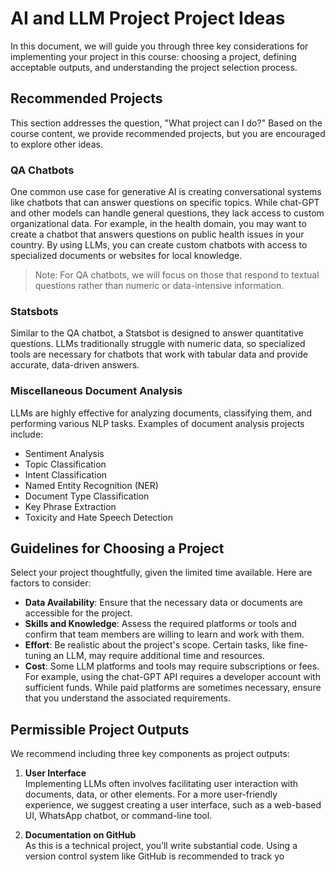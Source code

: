 # AI and LLM Project Project Ideas

In this document, we will guide you through three key considerations for implementing your project in this course: choosing a project, defining acceptable outputs, and understanding the project selection process.

## Recommended Projects

This section addresses the question, "What project can I do?" Based on the course content, we provide recommended projects, but you are encouraged to explore other ideas.

### QA Chatbots
One common use case for generative AI is creating conversational systems like chatbots that can answer questions on specific topics. While chat-GPT and other models can handle general questions, they lack access to custom organizational data. For example, in the health domain, you may want to create a chatbot that answers questions on public health issues in your country. By using LLMs, you can create custom chatbots with access to specialized documents or websites for local knowledge.

> Note: For QA chatbots, we will focus on those that respond to textual questions rather than numeric or data-intensive information.

### Statsbots
Similar to the QA chatbot, a Statsbot is designed to answer quantitative questions. LLMs traditionally struggle with numeric data, so specialized tools are necessary for chatbots that work with tabular data and provide accurate, data-driven answers.

### Miscellaneous Document Analysis
LLMs are highly effective for analyzing documents, classifying them, and performing various NLP tasks. Examples of document analysis projects include:
- Sentiment Analysis
- Topic Classification
- Intent Classification
- Named Entity Recognition (NER)
- Document Type Classification
- Key Phrase Extraction
- Toxicity and Hate Speech Detection

## Guidelines for Choosing a Project

Select your project thoughtfully, given the limited time available. Here are factors to consider:

- **Data Availability**: Ensure that the necessary data or documents are accessible for the project.
- **Skills and Knowledge**: Assess the required platforms or tools and confirm that team members are willing to learn and work with them.
- **Effort**: Be realistic about the project's scope. Certain tasks, like fine-tuning an LLM, may require additional time and resources.
- **Cost**: Some LLM platforms and tools may require subscriptions or fees. For example, using the chat-GPT API requires a developer account with sufficient funds. While paid platforms are sometimes necessary, ensure that you understand the associated requirements.

## Permissible Project Outputs

We recommend including three key components as project outputs:

1. **User Interface**  
   Implementing LLMs often involves facilitating user interaction with documents, data, or other elements. For a more user-friendly experience, we suggest creating a user interface, such as a web-based UI, WhatsApp chatbot, or command-line tool.

2. **Documentation on GitHub**  
   As this is a technical project, you’ll write substantial code. Using a version control system like GitHub is recommended to track yo

